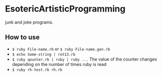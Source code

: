# EsotericArtisticProgramming
junk and joke programs.

## How to use
- `$ ruby File-name.rb` or `$ ruby File-name.gen.rb`
- `$ echo Some-string | rot13.rb`
- `$ ruby qounter.rb | ruby | ruby ...` The value of the counter changes depending on the number of times ruby is read
- `$ ruby rh-test.rb rh.rb`
